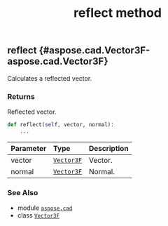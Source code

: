 ﻿---
title: reflect method
second_title: Aspose.CAD for Python via .NET API References
description: 
type: docs
weight: 70
url: /python-net/aspose.cad/vector3f/reflect/
is_root: false
---

## reflect {#aspose.cad.Vector3F-aspose.cad.Vector3F}

Calculates a reflected vector.


### Returns 


Reflected vector.


```python
def reflect(self, vector, normal):
    ...
```


| Parameter | Type | Description |
| :- | :- | :- |
| vector | [`Vector3F`](/cad/python-net/aspose.cad/vector3f) | Vector. |
| normal | [`Vector3F`](/cad/python-net/aspose.cad/vector3f) | Normal. |



### See Also
* module [`aspose.cad`](../../)
* class [`Vector3F`](/cad/python-net/aspose.cad/vector3f)
